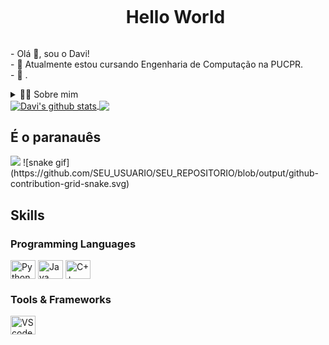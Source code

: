 <!DOCTYPE html>
<html lang="pt-BR">
<head>
    <meta charset="UTF-8">
    <meta name="viewport" content="width=device-width, initial-scale=1.0">
</head>
<body>

<!--título-->
<div id="user-content-toc">
    <ul align="center">
        <summary><h1 style="display: inline-block;">Hello World</h1></summary>
    </ul>
</div>

<!-- Presentation -->
<p>
    - Olá 👋, sou o Davi!<br>
    - 🌱 Atualmente estou cursando Engenharia de Computação na PUCPR.<br>
    - 🔭 .
</p>

<!-- Dropdown -->
<details>
    <summary>👨‍💻 Sobre mim</summary>
    <p>
        - 💬 Tenho 25 anos e atualmente moro em Curitiba. Tenho conhecimento com Python, Java e C++.<br>
        - ⚡ HObbyes.
    </p>
</details>

<!-- Links -->
<!--<a href="https://br.linkedin.com/in/davi-augusto-0633b91a2">-->
<!--<img src="https://img.shields.io/badge/LinkedIn-0077B5?style=for-the-badge&logo=linkedin&logoColor=white" alt="LinkedIn">-->
</a>

<!-- GithubStats -->
<a href="https://github.com/davi-augusto-cardoso/github-readme-stats">
    <img align="center" src="https://github-readme-stats.vercel.app/api?username=davi-augusto-cardoso&show_icons=true&theme=dark" alt="Davi's github stats" />
</a>
<a href="https://github.com/davi-augusto-cardoso/github-readme-stats">
    <img align="center" src="https://github-readme-stats.vercel.app/api/top-langs/?username=davi-augusto-cardoso&layout=compact&theme=dark&hide_border=false" />
</a>

<!-- Portfolio -->

<!-- GIF -->
<p>
    <h2>É o paranauês</h2>
    <img src="https://github.com/user-attachments/assets/78f3ca0d-4789-4e9e-9132-5abb43789efd" />
    ![snake gif](https://github.com/SEU_USUARIO/SEU_REPOSITORIO/blob/output/github-contribution-grid-snake.svg)
</p>

## Skills
<!-- Skills: Programming Languages -->
<div style="flex-basis: 48%;">
    <h3>Programming Languages</h3>
    <img align="center" alt="Python" height="30" width="40" src="https://cdn.jsdelivr.net/gh/devicons/devicon@latest/icons/python/python-original-wordmark.svg" />
    <img align="center" alt="Java" height="30" width="40" src="https://cdn.jsdelivr.net/gh/devicons/devicon@latest/icons/java/java-original.svg" />
    <img align="center" alt="C++" height="30" width="40" src="https://cdn.jsdelivr.net/gh/devicons/devicon@latest/icons/cplusplus/cplusplus-plain.svg" />
</div>


<!-- Skills: Tools & Frameworks -->
<div style="flex-basis: 48%;">
    <h3>Tools & Frameworks</h3>
    <img align="center" alt="VScode" height="30" width="40" src="https://cdn.jsdelivr.net/gh/devicons/devicon/icons/vscode/vscode-original.svg">
</div>

</body>
</html>
